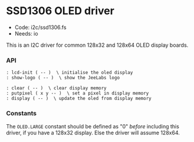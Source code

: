# SSD1306 OLED driver

[code]: i2c/ssd1306.fs (io)
* Code: i2c/ssd1306.fs
* Needs: io

This is an I2C driver for common 128x32 and 128x64 OLED display boards.

### API

[defs]: <> (lcd-init show-logo)
```
: lcd-init ( -- )  \ initialise the oled display
: show-logo ( -- )  \ show the JeeLabs logo
```

[defs]: <> (clear putpixel display)
```
: clear ( -- )  \ clear display memory
: putpixel ( x y -- )  \ set a pixel in display memory
: display ( -- )  \ update the oled from display memory
```

### Constants

The `OLED.LARGE` constant should be defined as "0" _before_ including
this driver, if you have a 128x32 display. Else the driver will assume 128x64.
